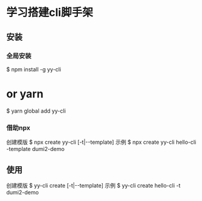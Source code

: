 # 学习搭建cli脚手架

## 安装
### 全局安装
$ npm install -g yy-cli
# or yarn
$ yarn global add yy-cli

### 借助npx
创建模版
$ npx create yy-cli <name> [-t|--template]
示例
$ npx create yy-cli hello-cli -template dumi2-demo

## 使用
创建模版
$ yy-cli create <name> [-t|--template]
示例
$ yy-cli create hello-cli -t dumi2-demo
